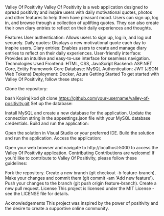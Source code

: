 Valley Of Positivity
Valley Of Positivity is a web application designed to spread positivity and inspire users with daily motivational quotes, photos and other features to help them have pleasant mood. Users can sign up, log in, and browse through a collection of uplifting quotes. They can also create their own diary entries to reflect on their daily experiences and thoughts.

Features
User authentication: Allows users to sign up, log in, and log out securely.
Daily quotes: Displays a new motivational quote each day to inspire users.
Diary entries: Enables users to create and manage diary entries to reflect on their daily experiences.
User-friendly interface: Provides an intuitive and easy-to-use interface for seamless navigation.
Technologies Used
Frontend: HTML, CSS, JavaScript
Backend: ASP.NET Core, Entity Framework Core
Database: MySQL
Authentication: JWT (JSON Web Tokens)
Deployment: Docker, Azure
Getting Started
To get started with Valley Of Positivity, follow these steps:

Clone the repository:

bash
Kopiraj kod
git clone https://github.com/your-username/valley-of-positivity.git
Set up the database:

Install MySQL and create a new database for the application.
Update the connection string in the appsettings.json file with your MySQL database credentials.
Build and run the application:

Open the solution in Visual Studio or your preferred IDE.
Build the solution and run the application.
Access the application:

Open your web browser and navigate to http://localhost:5000 to access the Valley Of Positivity application.
Contributing
Contributions are welcome! If you'd like to contribute to Valley Of Positivity, please follow these guidelines:

Fork the repository.
Create a new branch (git checkout -b feature-branch).
Make your changes and commit them (git commit -am 'Add new feature').
Push your changes to the branch (git push origin feature-branch).
Create a new pull request.
License
This project is licensed under the MIT License - see the LICENSE file for details.

Acknowledgements
This project was inspired by the power of positivity and the desire to create a supportive online community.
